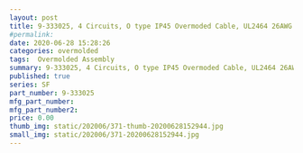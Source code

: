 ```yaml
---
layout: post
title: 9-333025, 4 Circuits, O type IP45 Overmoded Cable, UL2464 26AWG
#permalink: 
date: 2020-06-28 15:28:26
categories: overmolded 
tags:  Overmolded Assembly
summary: 9-333025, 4 Circuits, O type IP45 Overmoded Cable, UL2464 26AWG
published: true 
series: SF
part_number: 9-333025
mfg_part_number: 
mfg_part_number2: 
price: 0.00
thumb_img: static/202006/371-thumb-20200628152944.jpg
small_img: static/202006/371-20200628152944.jpg
---
```



